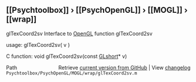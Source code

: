 ## [[Psychtoolbox]] &#8250; [[PsychOpenGL]] &#8250; [[MOGL]] &#8250; [[wrap]]

glTexCoord2sv  Interface to [OpenGL](OpenGL) function glTexCoord2sv  
  
usage:  glTexCoord2sv( v )  
  
C function:  void glTexCoord2sv(const [GLshort](GLshort)\* v)  




<div class="code_header" style="text-align:right;">
  <span style="float:left;">Path&nbsp;&nbsp;</span> <span class="counter">Retrieve <a href=
  "https://raw.github.com/Psychtoolbox-3/Psychtoolbox-3/beta/Psychtoolbox/PsychOpenGL/MOGL/wrap/glTexCoord2sv.m">current version from GitHub</a> | View <a href=
  "https://github.com/Psychtoolbox-3/Psychtoolbox-3/commits/beta/Psychtoolbox/PsychOpenGL/MOGL/wrap/glTexCoord2sv.m">changelog</a></span>
</div>
<div class="code">
  <code>Psychtoolbox/PsychOpenGL/MOGL/wrap/glTexCoord2sv.m</code>
</div>

